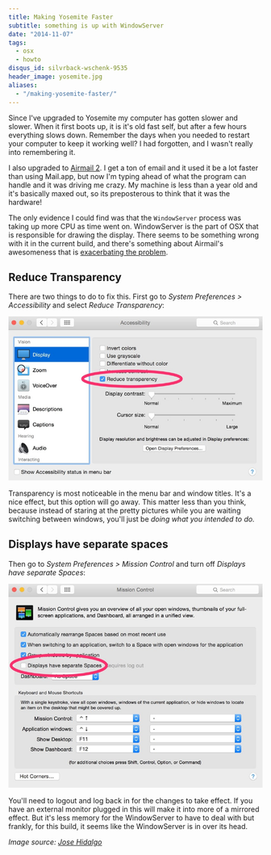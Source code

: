 ```yaml
---
title: Making Yosemite Faster
subtitle: something is up with WindowServer
date: "2014-11-07"
tags:
  - osx
  - howto
disqus_id: silvrback-wschenk-9535
header_image: yosemite.jpg
aliases:
  - "/making-yosemite-faster/"
---
```


Since I've upgraded to Yosemite my computer has gotten slower and slower.  When it first boots up, it is it's old fast self, but after a few hours everything slows down.  Remember the days when you needed to restart your computer to keep it working well?  I had forgotten, and I wasn't really into remembering it.

I also upgraded to [Airmail 2](http://airmailapp.com).  I get a ton of email and it used it be a lot faster than using Mail.app, but now I'm typing ahead of what the program can handle and it was driving me crazy. My machine is less than a year old and it's basically maxed out, so its preposterous to think that it was the hardware!

The only evidence I could find was that the `WindowServer` process was taking up more CPU as time went on.  WindowServer is the part of OSX that is responsible for drawing the display.   There seems to be something wrong with it in the current build, and there's something about Airmail's awesomeness that is [exacerbating the problem](https://airmail.tenderapp.com/help/discussions/airmail-beta-259/46-windowserver-40-cpu-os-x-yosemite-becomes-sluggish).

## Reduce Transparency

There are two things to do to fix this.  First go to _System Preferences > Accessibility_ and select _Reduce Transparency_:

<img src="Accessibility_large.jpg" class="img-fluid">

Transparency is most noticeable in the menu bar and window titles.  It's a nice effect, but this option will go away.  This matter less than you think, because instead of staring at the pretty pictures while you are waiting switching between windows, you'll just be _doing what you intended to do._

## Displays have separate spaces

Then go to _System Preferences > Mission Control_ and turn off _Displays have separate Spaces_:

<img src="Mission_Control_large.jpg" class="img-fluid">

You'll need to logout and log back in for the changes to take effect.  If you have an external monitor plugged in this will make it into more of a mirrored effect.  But it's less memory for the WindowServer to have to deal with but frankly, for this build, it seems like the WindowServer is in over its head.

_Image source: [Jose Hidalgo](https://www.flickr.com/photos/enfocalafoca/10281990664/in/photolist-bemZsr-eTiVKj-7mHDny-9Dy4ax-oCTxUN-6ADKkQ-gEzTB7-9JVCCh-9VBzew-e6drjv-81i16E-dZELmS-9W3aAW-fxk247-bUjtvd-5B9RWQ-haJUc-7PGVs-2bhCy-hiECct-9TdDF5-dxPUZS-k4Cqht-Eybma-dfUT1w-nHgvih-fimRJN-kgE-eTifLY-koWW78-9Mi2sf-fCy2Gj-oR5RdZ-aivjjh-YKHt3-nSa2xB-9KrnK7-j3hzch-7Ry3aQ-Be2KQ-7uyD2-aqbv5m-84hTGU-88gVVn-7yf7Ao-nYeUkp-du6QC8-duy9pH-dGMeu2-2ve91)_
